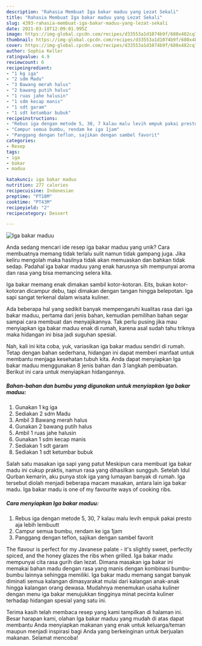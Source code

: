 ```yaml
---
description: "Rahasia Membuat Iga bakar maduu yang Lezat Sekali"
title: "Rahasia Membuat Iga bakar maduu yang Lezat Sekali"
slug: 4393-rahasia-membuat-iga-bakar-maduu-yang-lezat-sekali
date: 2021-03-18T12:09:01.995Z
image: https://img-global.cpcdn.com/recipes/d33553a1d1074b9f/680x482cq70/iga-bakar-maduu-foto-resep-utama.jpg
thumbnail: https://img-global.cpcdn.com/recipes/d33553a1d1074b9f/680x482cq70/iga-bakar-maduu-foto-resep-utama.jpg
cover: https://img-global.cpcdn.com/recipes/d33553a1d1074b9f/680x482cq70/iga-bakar-maduu-foto-resep-utama.jpg
author: Sophia Keller
ratingvalue: 4.9
reviewcount: 6
recipeingredient:
- "1 kg iga"
- "2 sdm Madu"
- "3 Bawang merah halus"
- "2 bawang putih halus"
- "1 ruas jahe halusin"
- "1 sdm kecap manis"
- "1 sdt garam"
- "1 sdt ketumbar bubuk"
recipeinstructions:
- "Rebus iga dengan metode 5, 30, 7 kalau malu levih empuk pakai presto aja lebih lembuutt"
- "Campur semua bumbu, rendam ke iga 1jam"
- "Panggang dengan teflon, sajikan dengan sambel favorit"
categories:
- Resep
tags:
- iga
- bakar
- maduu

katakunci: iga bakar maduu 
nutrition: 277 calories
recipecuisine: Indonesian
preptime: "PT18M"
cooktime: "PT43M"
recipeyield: "2"
recipecategory: Dessert

---
```



![Iga bakar maduu](https://img-global.cpcdn.com/recipes/d33553a1d1074b9f/680x482cq70/iga-bakar-maduu-foto-resep-utama.jpg)

Anda sedang mencari ide resep iga bakar maduu yang unik? Cara membuatnya memang tidak terlalu sulit namun tidak gampang juga. Jika keliru mengolah maka hasilnya tidak akan memuaskan dan bahkan tidak sedap. Padahal iga bakar maduu yang enak harusnya sih mempunyai aroma dan rasa yang bisa memancing selera kita.

Iga bakar memang enak dimakan sambil kotor-kotoran. Eits, bukan kotor-kotoran dicampur debu, tapi dimakan dengan tangan hingga belepotan. Iga sapi sangat terkenal dalam wisata kuliner.

Ada beberapa hal yang sedikit banyak mempengaruhi kualitas rasa dari iga bakar maduu, pertama dari jenis bahan, kemudian pemilihan bahan segar sampai cara membuat dan menyajikannya. Tak perlu pusing jika mau menyiapkan iga bakar maduu enak di rumah, karena asal sudah tahu triknya maka hidangan ini bisa jadi suguhan spesial.


Nah, kali ini kita coba, yuk, variasikan iga bakar maduu sendiri di rumah. Tetap dengan bahan sederhana, hidangan ini dapat memberi manfaat untuk membantu menjaga kesehatan tubuh kita. Anda dapat menyiapkan Iga bakar maduu menggunakan 8 jenis bahan dan 3 langkah pembuatan. Berikut ini cara untuk menyiapkan hidangannya.

<!--inarticleads1-->

##### Bahan-bahan dan bumbu yang digunakan untuk menyiapkan Iga bakar maduu:

1. Gunakan 1 kg iga
1. Sediakan 2 sdm Madu
1. Ambil 3 Bawang merah halus
1. Gunakan 2 bawang putih halus
1. Ambil 1 ruas jahe halusin
1. Gunakan 1 sdm kecap manis
1. Sediakan 1 sdt garam
1. Sediakan 1 sdt ketumbar bubuk


Salah satu masakan iga sapi yang patut Meskipun cara membuat iga bakar madu ini cukup praktis, namun rasa yang dihasilkan sungguh. Setelah Idul Qurban kemarin, aku punya stok iga yang lumayan banyak di rumah. Iga tersebut diolah menjadi beberapa macam masakan, antara lain iga bakar madu. Iga bakar madu is one of my favourite ways of cooking ribs. 

<!--inarticleads2-->

##### Cara menyiapkan Iga bakar maduu:

1. Rebus iga dengan metode 5, 30, 7 kalau malu levih empuk pakai presto aja lebih lembuutt
1. Campur semua bumbu, rendam ke iga 1jam
1. Panggang dengan teflon, sajikan dengan sambel favorit


The flavour is perfect for my Javanese palate - it&#39;s slightly sweet, perfectly spiced, and the honey glazes the ribs when grilled. Iga bakar madu mempunyai cita rasa gurih dan lezat. Dimana masakan iga bakar ini memakai bahan madu dengan rasa yang manis dengan kombinasi bumbu-bumbu lainnya sehingga memiliki. Iga bakar madu memang sangat banyak diminati semua kalangan dimasyarakat mulai dari kalangan anak-anak hingga kalangan orang dewasa. Mudahnya menemukan usaha kuliner dengan menu iga bakar menujukkan tingginya minat pecinta kuliner terhadap hidangan spesial yang satu ini. 

Terima kasih telah membaca resep yang kami tampilkan di halaman ini. Besar harapan kami, olahan Iga bakar maduu yang mudah di atas dapat membantu Anda menyiapkan makanan yang enak untuk keluarga/teman maupun menjadi inspirasi bagi Anda yang berkeinginan untuk berjualan makanan. Selamat mencoba!
